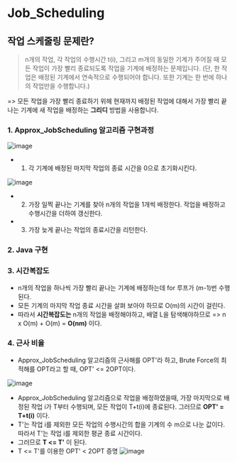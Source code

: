 # Job_Scheduling

## 작업 스케줄링 문제란?
  > n개의 작업, 각 작업의 수행시간 t(i), 그리고 m개의 동일한 기계가 주어질 때 모든 작업이 가장 빨리 종료되도록 작업을 기계에 배정하는 문제입니다. (단, 한 작업은 배정된 기계에서 연속적으로 수행되어야 합니다. 또한 기계는 한 번에 하나의 작업만을 수행합니다.)

  => 모든 작업을 가장 빨리 종료하기 위헤 현재까지 배정된 작업에 대해서 가장 빨리 끝나는 기계에 새 작업을 배정하는 **그리디** 방법을 사용합니다.
  
  
### 1. Approx_JobScheduling 알고리즘 구현과정
  ![image](https://user-images.githubusercontent.com/80517119/118930557-db3b9680-b980-11eb-995d-1ddd0ca76042.png)


  - 1. 각 기계에 배정된 마지막 작업의 종료 시간을 0으로 초기화시킨다.


  ![image](https://user-images.githubusercontent.com/80517119/118930817-2eade480-b981-11eb-9d2b-76eceb3e0680.png)



  - 2. 가장 일찍 끝나는 기계를 찾아 n개의 작업을 1개씩 배정한다. 작업을 배정하고 수행시간을 더하여 갱신한다.

  - 3. 가장 늦게 끝나는 작업의 종료시간을 리턴한다.


### 2. Java 구현

### 3. 시간복잡도
  - n개의 작업을 하나씩 가장 빨리 끝나는 기계에 배정하는데 for 루프가 (m-1)번 수행된다.
  - 모든 기계의 마지막 작업 종료 시간을 살펴 보아야 하므로 O(m)의 시간이 걸린다.
  - 따라서 **시간복잡도는**
    n개의 작업을 배정해야하고, 배열 L을 탐색해야하므로
    => n x O(m) + O(m) = **O(nm)** 이다.
    
 ### 4. 근사 비율
   - Approx_JobScheduling 알고리즘의 근사해를 OPT'라 하고, Brute Force의 최적해를 OPT라고 할 때,
    OPT' <= 2OPT이다.
  
  
  ![image](https://user-images.githubusercontent.com/80517119/118932454-06bf8080-b983-11eb-8dcc-b797e7f49db6.png)
  
  
  - Approx_JobScheduling 알고리즘으로 작업을 배정하였을때, 가장 마지막으로 배정된 작업 i가 T부터 수행되며, 모든 작업이 T+t(i)에 종료된다. 그러므로 **OPT' = T+t(i)** 이다.
  - T'는 작업 i를 제외한 모든 작업의 수행시간의 합을 기계의 수 m으로 나눈 값이다. 따라서 T'는 작업 i를 제외한 평균 종료 시간이다.
  - 그러므로 **T <= T'** 이 된다.
  - T <= T'를 이용한 OPT' < 2OPT 증명
  ![image](https://user-images.githubusercontent.com/80517119/118933100-c4e30a00-b983-11eb-9df3-f4e2b46a99a8.png)

    
    
    
    
